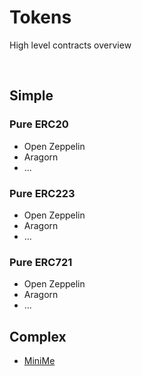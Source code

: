 # Tokens

High level contracts overview

<br>

## Simple

### Pure ERC20

* Open Zeppelin
* Aragorn
* ...

### Pure ERC223

* Open Zeppelin
* Aragorn
* ...

### Pure ERC721

* Open Zeppelin
* Aragorn
* ...

## Complex

* [MiniMe](tokens/MiniMe.md)

<br>
